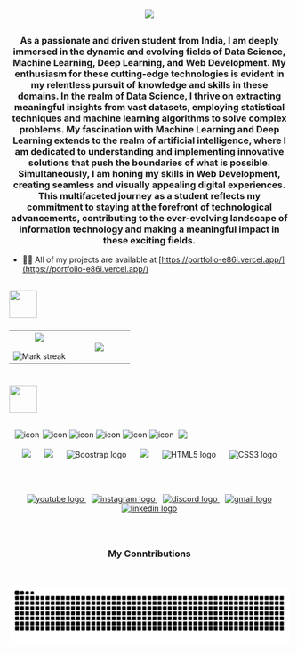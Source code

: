 

<h1 align="center">
  <a href="https://git.io/typing-svg">
    <img src="https://readme-typing-svg.herokuapp.com/?lines=Hi+There!+👋;+Myself+Tushar+Gandhi!;&center=true&size=30">
  </a>
</h1>
<h3 align="center">As a passionate and driven student from India, I am deeply immersed in the dynamic and evolving fields of Data Science, Machine Learning, Deep Learning, and Web Development. My enthusiasm for these cutting-edge technologies is evident in my relentless pursuit of knowledge and skills in these domains. In the realm of Data Science, I thrive on extracting meaningful insights from vast datasets, employing statistical techniques and machine learning algorithms to solve complex problems. My fascination with Machine Learning and Deep Learning extends to the realm of artificial intelligence, where I am dedicated to understanding and implementing innovative solutions that push the boundaries of what is possible. Simultaneously, I am honing my skills in Web Development, creating seamless and visually appealing digital experiences. This multifaceted journey as a student reflects my commitment to staying at the forefront of technological advancements, contributing to the ever-evolving landscape of information technology and making a meaningful impact in these exciting fields.</h3>


- 👨‍💻 All of my projects are available at [https://portfolio-e86i.vercel.app/](https://portfolio-e86i.vercel.app/)
###
## <img src="https://media2.giphy.com/media/QssGEmpkyEOhBCb7e1/giphy.gif?cid=ecf05e47a0n3gi1bfqntqmob8g9aid1oyj2wr3ds3mg700bl&rid=giphy.gif" width="50px" height="50px">

<p align="center">
  <!--- stats (start) -->
<table align="center">
<tr border="none">
<td width="50%" align="center">
  
  <img  align="center"  src="https://github-readme-stats.vercel.app/api?username=tushargandhi77&theme=ayu-mirage&show_icons=true&count_private=true" />
  <br></br>
  <img  title="🔥 Get streak stats for your profile at git.io/streak-stats" alt="Mark streak" src="https://github-readme-streak-stats.herokuapp.com/?user=tushargandhi77&theme=ayu-mirage&hide_border=false" /> 
</td>

<td width="50%" align="center">

  <img  align="center"  src="https://github-readme-stats.anuraghazra1.vercel.app/api/top-langs/?username=tushargandhi77&theme=ayu-mirage&hide_border=false&no-bg=true&no-frame=true&langs_count=10"/>
  
  </td>
</tr>
</table>
<!--- stats (end) -->

# <img src="https://media.giphy.com/media/M4NykXxUE0HAcK7UJ6/giphy.gif" width="50px" height="50px"></img>


###

<img align="right" src="https://media1.tenor.com/m/EOJFPDotTccAAAAd/deadpool-dance-bye-bye-bye.gif" width="200"/>

###

<div align="center">
  <img src="https://techstack-generator.vercel.app/python-icon.svg" alt="icon" width="50" style="margin: 0 2px;" />
  <img src="https://techstack-generator.vercel.app/java-icon.svg" alt="icon" width="50" style="margin: 0 0px;" />
  <img src="https://techstack-generator.vercel.app/js-icon.svg" alt="icon" width="50" style="margin: 0 0px;" />
  <img src="https://techstack-generator.vercel.app/ts-icon.svg" alt="icon" width="50" style="margin: 0 0px;" />
  <img src="https://techstack-generator.vercel.app/react-icon.svg" alt="icon" width="50" style="margin: 0 0px;" />
  <img src="https://techstack-generator.vercel.app/mysql-icon.svg" alt="icon" width="50" style="margin: 0 0px;" />
</div>
<br/>
<div align="center">
  <img src="https://media.giphy.com/media/SU2ic3wTfuC6JhD1lA/giphy.gif" width="50" style="margin: 0 10px;" />
  <img src="https://media3.giphy.com/media/kdFc8fubgS31b8DsVu/giphy.webp" width="50" style="margin: 0 10px;" />
  <img src="https://i.giphy.com/media/Sr8xDpMwVKOHUWDVRD/200.webp" width="50" alt="Boostrap logo" style="margin: 0 10px;" />
  <img src="https://i.giphy.com/media/IdyAQJVN2kVPNUrojM/200.webp" width="50" style="margin: 0 10px;" />
  <img src="https://i.giphy.com/media/XAxylRMCdpbEWUAvr8/200.webp" width="52" alt="HTML5 logo" style="margin: 0 10px;" />
  <img src="https://i.giphy.com/media/fsEaZldNC8A1PJ3mwp/200.webp" width="52" alt="CSS3 logo" style="margin: 0 10px;" />
</div>
</br>
<h2 align="center"></h2>
</br>
<div align="center">
  <a href="https://youtube.com/yourprofile" target="_blank" style="margin: 0 5px;">
    <img src="https://img.shields.io/static/v1?message=Youtube&logo=youtube&label=&color=FF0000&logoColor=white&labelColor=&style=for-the-badge" width="125" alt="youtube logo" />
  </a>
  <a href="https://instagram.com/tushar_gandhi_7" target="_blank" style="margin: 0 5px;">
    <img src="https://img.shields.io/static/v1?message=Instagram&logo=instagram&label=&color=E4405F&logoColor=white&labelColor=&style=for-the-badge" width="125" alt="instagram logo" />
  </a>
  <a href="https://portfolio-e86i.vercel.app/" target="_blank" style="margin: 0 5px;">
    <img src="https://img.shields.io/static/v1?message=Discord&logo=discord&label=&color=7289DA&logoColor=white&labelColor=&style=for-the-badge" width="125" alt="discord logo" />
  </a>
  <a href="mailto:gandhitushar418@gmail.com" target="_blank" style="margin: 0 5px;">
    <img src="https://img.shields.io/static/v1?message=Gmail&logo=gmail&label=&color=D14836&logoColor=white&labelColor=&style=for-the-badge" width="125" alt="gmail logo" />
  </a>
  <a href="https://www.linkedin.com/in/tushargandhi777" target="_blank" style="margin: 0 5px;">
    <img src="https://img.shields.io/static/v1?message=LinkedIn&logo=linkedin&label=&color=0077B5&logoColor=white&labelColor=&style=for-the-badge" width="125" alt="linkedin logo" />
  </a>
</div>



###

<br clear="both">


###




###

<h3 align="center">
  My Conntributions
</h3>
</br>

![snake gif](https://github.com/tushargandhi77/tushargandhi77/blob/output/github-contribution-grid-snake-dark.svg)

